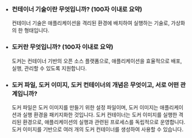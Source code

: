 - ### 컨테이너 기술이란 무엇입니까? (100자 이내로 요약)

  컨테이너 기술은 애플리케이션을 격리된 환경에 배치하여 실행하는 기술로, 가상화의 한 형태입니다.

- ### 도커란 무엇입니까? (100자 이내로 요약)

  도커는 컨테이너 기반의 오픈 소스 플랫폼으로, 애플리케이션을 효율적으로 배포, 실행, 관리할 수 있도록 지원합니다.

- ### 도커 파일, 도커 이미지, 도커 컨테이너의 개념은 무엇이고, 서로 어떤 관계입니까?

  도커 파일은 도커 이미지를 만들기 위한 설정 파일이며, 도커 이미지는 애플리케이션과 실행 환경을 패키지화한 것입니다. 도커 컨테이너는 도커 이미지를 실행한 격리된 환경으로, 애플리케이션의 실행과 관련된 프로세스를 독립적으로 운영합니다. 도커 이미지를 기반으로 여러 개의 도커 컨테이너를 생성하여 사용할 수 있습니다.
